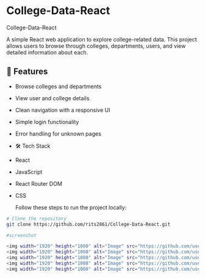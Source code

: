 # College-Data-React
College-Data-React

A simple React web application to explore college-related data. This project allows users to browse through colleges, departments, users, and view detailed information about each.

## 🚀 Features

- Browse colleges and departments
- View user and college details
- Clean navigation with a responsive UI
- Simple login functionality
- Error handling for unknown pages

- 🛠️ Tech Stack

- React
- JavaScript
- React Router DOM
- CSS

  Follow these steps to run the project locally:

```bash
# Clone the repository
git clone https://github.com/rits2861/College-Data-React.git

#screenshot

<img width="1920" height="1080" alt="Image" src="https://github.com/user-attachments/assets/74f0ddb3-96a8-417c-a4d7-0afb506a36ee" />
<img width="1920" height="1008" alt="Image" src="https://github.com/user-attachments/assets/c03fb966-08b2-4b8b-afc1-6b04a80557d0" />
<img width="1920" height="1080" alt="Image" src="https://github.com/user-attachments/assets/3c90e938-1ade-435d-9d6f-87f68c5da94f" />
<img width="1920" height="1008" alt="Image" src="https://github.com/user-attachments/assets/6277517a-b0e9-4b47-ab1c-bb5e29ac5de3" />
<img width="1920" height="1008" alt="Image" src="https://github.com/user-attachments/assets/3ab1ba84-3273-4ec5-a49b-919903737755" />
